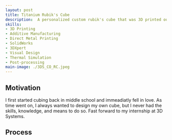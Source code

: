 ```yaml
---
layout: post
title: Titanium Rubik's Cube
description:  A personalized custom rubik's cube that was 3D printed out of titanium during my time spent with 3D Systems in Summer 2022
skills: 
- 3D Printing
- Additive Manufacturing
- Direct Metal Printing
- SolidWorks
- 3DXpert
- Visual Design
- Thermal Simulation
- Post-processing
main-image: ./3DS_CO_RC.jpeg
---
```

## Motivation
I first started cubing back in middle school and immeadiatly fell in love. As time went on, I always wanted to design my own cube, but I never had the skills, knowledge, and means to do so. Fast forward
to my internship at 3D Systems.
## Process

